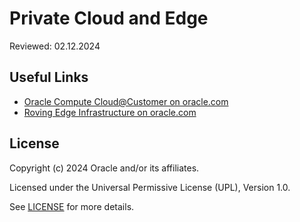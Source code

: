 # Private Cloud and Edge

Reviewed: 02.12.2024

## Useful Links

- [Oracle Compute Cloud@Customer on oracle.com](https://www.oracle.com/cloud/compute/cloud-at-customer/)
- [Roving Edge Infrastructure on oracle.com](https://www.oracle.com/cloud/roving-edge-infrastructure/)

## License

Copyright (c) 2024 Oracle and/or its affiliates.

Licensed under the Universal Permissive License (UPL), Version 1.0.

See [LICENSE](https://github.com/oracle-devrel/technology-engineering/blob/main/LICENSE) for more details.
